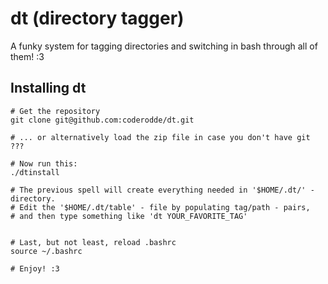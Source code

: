 dt (directory tagger)
=====================

A funky system for tagging directories and switching in bash through all of them! :3

Installing dt
-------------

    # Get the repository
    git clone git@github.com:coderodde/dt.git
    
    # ... or alternatively load the zip file in case you don't have git
    ???
    
    # Now run this:
    ./dtinstall
    
    # The previous spell will create everything needed in '$HOME/.dt/' - directory.
    # Edit the '$HOME/.dt/table' - file by populating tag/path - pairs,
    # and then type something like 'dt YOUR_FAVORITE_TAG'


    # Last, but not least, reload .bashrc
    source ~/.bashrc
    
    # Enjoy! :3
